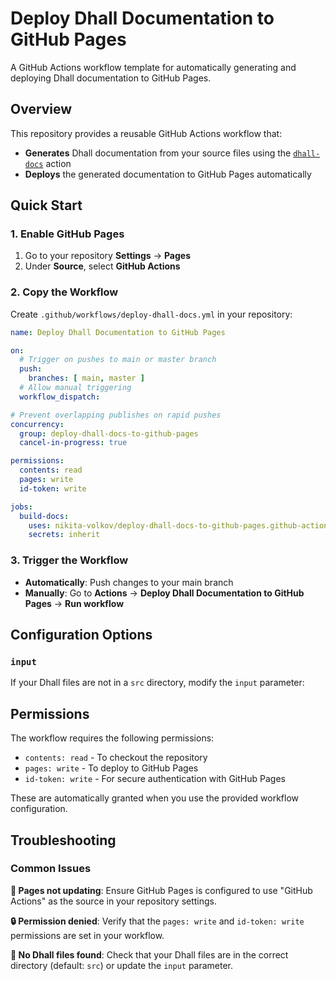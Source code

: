 # Deploy Dhall Documentation to GitHub Pages

A GitHub Actions workflow template for automatically generating and deploying Dhall documentation to GitHub Pages.

## Overview

This repository provides a reusable GitHub Actions workflow that:

- **Generates** Dhall documentation from your source files using the [`dhall-docs`](https://github.com/nikita-volkov/dhall-docs.github-action) action
- **Deploys** the generated documentation to GitHub Pages automatically

## Quick Start

### 1. Enable GitHub Pages

1. Go to your repository **Settings** → **Pages**
2. Under **Source**, select **GitHub Actions**

### 2. Copy the Workflow

Create `.github/workflows/deploy-dhall-docs.yml` in your repository:

```yaml
name: Deploy Dhall Documentation to GitHub Pages

on:
  # Trigger on pushes to main or master branch
  push:
    branches: [ main, master ]
  # Allow manual triggering
  workflow_dispatch:

# Prevent overlapping publishes on rapid pushes
concurrency:
  group: deploy-dhall-docs-to-github-pages
  cancel-in-progress: true

permissions:
  contents: read
  pages: write
  id-token: write

jobs:
  build-docs:
    uses: nikita-volkov/deploy-dhall-docs-to-github-pages.github-actions-workflow/.github/workflows/main.yaml@v1
    secrets: inherit
```

### 3. Trigger the Workflow

- **Automatically**: Push changes to your main branch
- **Manually**: Go to **Actions** → **Deploy Dhall Documentation to GitHub Pages** → **Run workflow**

## Configuration Options

### `input`

If your Dhall files are not in a `src` directory, modify the `input` parameter:

## Permissions

The workflow requires the following permissions:

- `contents: read` - To checkout the repository
- `pages: write` - To deploy to GitHub Pages
- `id-token: write` - For secure authentication with GitHub Pages

These are automatically granted when you use the provided workflow configuration.

## Troubleshooting

### Common Issues

**📄 Pages not updating**: Ensure GitHub Pages is configured to use "GitHub Actions" as the source in your repository settings.

**🔒 Permission denied**: Verify that the `pages: write` and `id-token: write` permissions are set in your workflow.

**📁 No Dhall files found**: Check that your Dhall files are in the correct directory (default: `src`) or update the `input` parameter.
